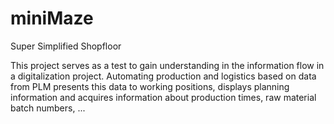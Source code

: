 # miniMaze
Super Simplified Shopfloor

This project serves as a test to gain understanding in the information flow in a digitalization project.
Automating production and logistics based on data from PLM presents this data to working positions,
displays planning information and acquires information about production times, raw material batch numbers, ...
